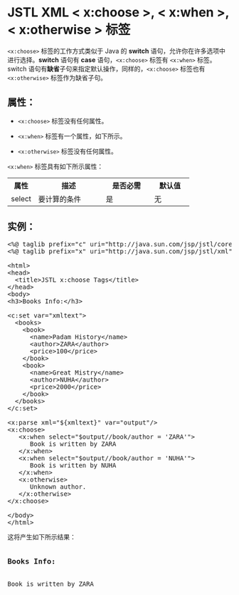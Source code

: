 # JSTL XML < x:choose >, < x:when >, < x:otherwise > 标签

`<x:choose>` 标签的工作方式类似于 Java 的 **switch** 语句，允许你在许多选项中进行选择。**switch** 语句有 **case** 语句，`<x:choose>` 标签有 `<x:when>` 标签。switch 语句有**缺省**子句来指定默认操作，同样的，`<x:choose>` 标签也有 `<x:otherwise>` 标签作为缺省子句。

## 属性：

- `<x:choose>` 标签没有任何属性。

- `<x:when>` 标签有一个属性，如下所示。

- `<x:otherwise>` 标签没有任何属性。

`<x:when>` 标签具有如下所示属性：

<table class="table table-bordered">
<tr><th style="width:15%">属性</th><th>描述 </th><th>是否必需</th><th>默认值</th></tr>
<tr><td>select</td><td>要计算的条件</td><td>是</td><td>无</td></tr>
</table>

## 实例：

<pre class="prettyprint notranslate tryit">
&lt;%@ taglib prefix="c" uri="http://java.sun.com/jsp/jstl/core" %&gt;
&lt;%@ taglib prefix="x" uri="http://java.sun.com/jsp/jstl/xml" %&gt;

&lt;html&gt;
&lt;head&gt;
  &lt;title&gt;JSTL x:choose Tags&lt;/title&gt;
&lt;/head&gt;
&lt;body&gt;
&lt;h3&gt;Books Info:&lt;/h3&gt;

&lt;c:set var="xmltext"&gt;
  &lt;books&gt;
    &lt;book&gt;
      &lt;name&gt;Padam History&lt;/name&gt;
      &lt;author&gt;ZARA&lt;/author&gt;
      &lt;price&gt;100&lt;/price&gt;
    &lt;/book&gt;
    &lt;book&gt;
      &lt;name&gt;Great Mistry&lt;/name&gt;
      &lt;author&gt;NUHA&lt;/author&gt;
      &lt;price&gt;2000&lt;/price&gt;
    &lt;/book&gt;
  &lt;/books&gt;
&lt;/c:set&gt;

&lt;x:parse xml="${xmltext}" var="output"/&gt;
&lt;x:choose&gt;
   &lt;x:when select="$output//book/author = 'ZARA'"&gt;
      Book is written by ZARA
   &lt;/x:when&gt;
   &lt;x:when select="$output//book/author = 'NUHA'"&gt;
      Book is written by NUHA
   &lt;/x:when&gt;
   &lt;x:otherwise&gt;
      Unknown author.
   &lt;/x:otherwise&gt;
&lt;/x:choose&gt;

&lt;/body&gt;
&lt;/html&gt;
</pre>

这将产生如下所示结果：

<pre class="result notranslate">
<h3>Books Info:</h3>
Book is written by ZARA
</pre>




